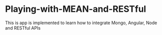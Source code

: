 # Playing-with-MEAN-and-RESTful
This is app is implemented  to learn how to integrate Mongo, Angular, Node and RESTful APIs
